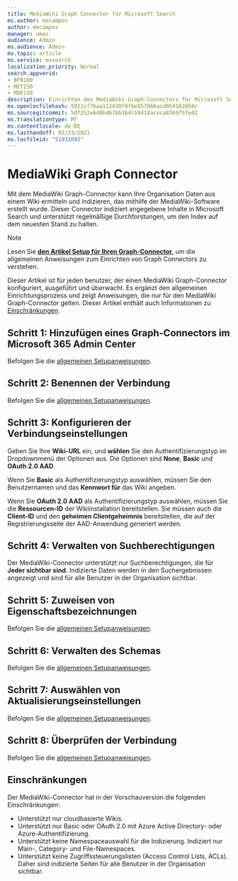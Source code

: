```yaml
---
title: MediaWiki Graph Connector für Microsoft Search
ms.author: mecampos
author: mecampos
manager: umas
audience: Admin
ms.audience: Admin
ms.topic: article
ms.service: mssearch
localization_priority: Normal
search.appverid:
- BFB160
- MET150
- MOE150
description: Einrichten des MediaWiki Graph-Connectors für Microsoft Search
ms.openlocfilehash: 5922cf76aa112430f9f6e857066acd054182058c
ms.sourcegitcommit: 5df252e6d0bd67bb1b4c59418aceca8369f5fe42
ms.translationtype: MT
ms.contentlocale: de-DE
ms.lasthandoff: 03/23/2021
ms.locfileid: "51031692"
---
```

<!---Previous ms.author: monaray --->

# <a name="mediawiki-graph-connector"></a>MediaWiki Graph Connector

Mit dem MediaWiki Graph-Connector kann Ihre Organisation Daten aus einem Wiki ermitteln und indizieren, das mithilfe der MediaWiki-Software erstellt wurde. Dieser Connector indiziert angegebene Inhalte in Microsoft Search und unterstützt regelmäßige Durchforstungen, um den Index auf dem neuesten Stand zu halten.

> [!NOTE]
> Lesen Sie [**den Artikel Setup für Ihren Graph-Connector,**](configure-connector.md) um die allgemeinen Anweisungen zum Einrichten von Graph Connectors zu verstehen.

Dieser Artikel ist für jeden benutzer, der einen MediaWiki Graph-Connector konfiguriert, ausgeführt und überwacht. Es ergänzt den allgemeinen Einrichtungsprozess und zeigt Anweisungen, die nur für den MediaWiki Graph-Connector gelten. Dieser Artikel enthält auch Informationen zu [Einschränkungen](#limitations).

<!---## Before you get started-->

<!---Insert "Before you get started" recommendations for this data source-->

## <a name="step-1-add-a-graph-connector-in-the-microsoft-365-admin-center"></a>Schritt 1: Hinzufügen eines Graph-Connectors im Microsoft 365 Admin Center

Befolgen Sie die [allgemeinen Setupanweisungen](./configure-connector.md).
<!---If the above phrase does not apply, delete it and insert specific details for your data source that are different from general setup instructions.-->

## <a name="step-2-name-the-connection"></a>Schritt 2: Benennen der Verbindung

Befolgen Sie die [allgemeinen Setupanweisungen](./configure-connector.md).
<!---If the above phrase does not apply, delete it and insert specific details for your data source that are different from general setup instructions.-->

## <a name="step-3-configure-the-connection-settings"></a>Schritt 3: Konfigurieren der Verbindungseinstellungen

Geben Sie Ihre **Wiki-URL** ein, und **wählen** Sie den Authentifizierungstyp im Dropdownmenü der Optionen aus. Die Optionen sind **None**, **Basic** und **OAuth 2.0 AAD**.

Wenn Sie **Basic** als Authentifizierungstyp auswählen,  müssen Sie den Benutzernamen und das **Kennwort für** das Wiki angeben.

Wenn Sie **OAuth 2.0 AAD** als Authentifizierungstyp auswählen, müssen Sie die **Ressourcen-ID** der Wikiinstallation bereitstellen. Sie müssen auch die **Client-ID** und den **geheimen Clientgeheimnis** bereitstellen, die auf der Registrierungsseite der AAD-Anwendung generiert werden.

## <a name="step-4-manage-search-permissions"></a>Schritt 4: Verwalten von Suchberechtigungen

Der MediaWiki-Connector unterstützt nur Suchberechtigungen, die für **Jeder sichtbar sind.** Indizierte Daten werden in den Suchergebnissen angezeigt und sind für alle Benutzer in der Organisation sichtbar.

## <a name="step-5-assign-property-labels"></a>Schritt 5: Zuweisen von Eigenschaftsbezeichnungen

Befolgen Sie die [allgemeinen Setupanweisungen](./configure-connector.md).
<!---If the above phrase does not apply, delete it and insert specific details for your data source that are different from general setup instructions.-->

## <a name="step-6-manage-schema"></a>Schritt 6: Verwalten des Schemas

Befolgen Sie die [allgemeinen Setupanweisungen](./configure-connector.md).
<!---If the above phrase does not apply, delete it and insert specific details for your data source that are different from general setup instructions.-->

## <a name="step-7-choose-refresh-settings"></a>Schritt 7: Auswählen von Aktualisierungseinstellungen

Befolgen Sie die [allgemeinen Setupanweisungen](./configure-connector.md).
<!---If the above phrase does not apply, delete it and insert specific details for your data source that are different from general setup instructions.-->

## <a name="step-8-review-connection"></a>Schritt 8: Überprüfen der Verbindung

Befolgen Sie die [allgemeinen Setupanweisungen](./configure-connector.md).
<!---If the above phrase does not apply, delete it and insert specific details for your data source that are different from general setup instructions.-->

<!---## Troubleshooting-->
<!---To be added-->

## <a name="limitations"></a>Einschränkungen

Der MediaWiki-Connector hat in der Vorschauversion die folgenden Einschränkungen:

* Unterstützt nur cloudbasierte Wikis.
* Unterstützt nur Basic oder OAuth 2.0 mit Azure Active Directory- oder Azure-Authentifizierung.
* Unterstützt keine Namespaceauswahl für die Indizierung. Indiziert nur Main-, Category- und File-Namespaces.
* Unterstützt keine Zugriffssteuerungslisten (Access Control Lists, ACLs). Daher sind indizierte Seiten für alle Benutzer in der Organisation sichtbar.